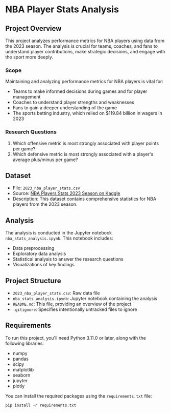 # NBA Player Stats Analysis

## Project Overview

This project analyzes performance metrics for NBA players using data from the 2023 season. The analysis is crucial for teams, coaches, and fans to understand player contributions, make strategic decisions, and engage with the sport more deeply.

### Scope

Maintaining and analyzing performance metrics for NBA players is vital for:

- Teams to make informed decisions during games and for player management
- Coaches to understand player strengths and weaknesses
- Fans to gain a deeper understanding of the game
- The sports betting industry, which relied on $119.84 billion in wagers in 2023

### Research Questions

1. Which offensive metric is most strongly associated with player points per game?
2. Which defensive metric is most strongly associated with a player's average plus/minus per game?

## Dataset

- File: `2023_nba_player_stats.csv`
- Source: [NBA Players Stats 2023 Season on Kaggle](https://www.kaggle.com/datasets/amirhosseinmirzaie/nba-players-stats2023-season)
- Description: This dataset contains comprehensive statistics for NBA players from the 2023 season.

## Analysis

The analysis is conducted in the Jupyter notebook `nba_stats_analysis.ipynb`. This notebook includes:

- Data preprocessing
- Exploratory data analysis
- Statistical analysis to answer the research questions
- Visualizations of key findings

## Project Structure

- `2023_nba_player_stats.csv`: Raw data file
- `nba_stats_analysis.ipynb`: Jupyter notebook containing the analysis
- `README.md`: This file, providing an overview of the project
- `.gitignore`: Specifies intentionally untracked files to ignore

## Requirements

To run this project, you'll need Python 3.11.0 or later, along with the following libraries:

- numpy
- pandas
- scipy
- matplotlib
- seaborn
- jupyter
- plotly

You can install the required packages using the `requirements.txt` file:

```
pip install -r requirements.txt
```
